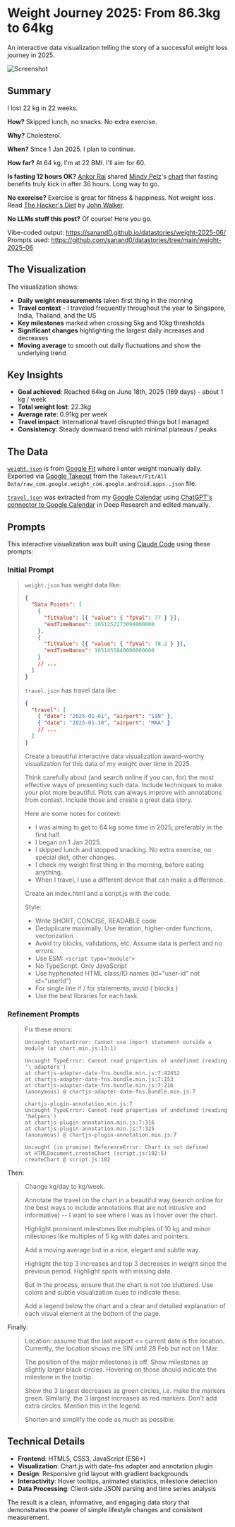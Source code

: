# Weight Journey 2025: From 86.3kg to 64kg

An interactive data visualization telling the story of a successful weight loss journey in 2025.

![Screenshot](screenshot.webp)

## Summary

I lost 22 kg in 22 weeks.

**How?** Skipped lunch, no snacks. No extra exercise.

**Why?** Cholesterol.

**When?** Since 1 Jan 2025. I plan to continue.

**How far?** At 64 kg, I'm at 22 BMI. I'll aim for 60.

**Is fasting 12 hours OK?** [Ankor Rai](https://www.linkedin.com/in/ankorrai/) shared [Mindy Pelz](https://drmindypelz.com/)'s [chart](https://www.reddit.com/r/fasting/comments/gli80l/dr_mindy_pelz_on_youtube_has_been_a_huge_source/) that fasting benefits truly kick in after 36 hours. Long way to go.

**No exercise?** Exercise is great for fitness & happiness. Not weight loss. Read [The Hacker's Diet](https://en.wikipedia.org/wiki/The_Hacker%27s_Diet) by [John Walker](<https://en.wikipedia.org/wiki/John_Walker_(programmer)>).

**No LLMs stuff this post?** Of course! Here you go.

Vibe-coded output: https://sanand0.github.io/datastories/weight-2025-06/
Prompts used: https://github.com/sanand0/datastories/tree/main/weight-2025-06

## The Visualization

The visualization shows:

- **Daily weight measurements** taken first thing in the morning
- **Travel context** - I traveled frequently throughout the year to Singapore, India, Thailand, and the US
- **Key milestones** marked when crossing 5kg and 10kg thresholds
- **Significant changes** highlighting the largest daily increases and decreases
- **Moving average** to smooth out daily fluctuations and show the underlying trend

## Key Insights

- **Goal achieved**: Reached 64kg on June 18th, 2025 (169 days) - about 1 kg / week
- **Total weight lost**: 22.3kg
- **Average rate**: 0.91kg per week
- **Travel impact**: International travel disrupted things but I managed
- **Consistency**: Steady downward trend with minimal plateaus / peaks

## The Data

[`weight.json`](weight.json) is from [Google Fit](https://www.google.com/fit/) where I enter weight manually daily. Exported via [Google Takeout](https://takeout.google.com/) from the `Takeout/Fit/All Data/raw_com.google.weight_com.google.android.apps..json` file.

[`travel.json`](travel.json) was extracted from my [Google Calendar](https://calendar.google.com/) using [ChatGPT's connector to Google Calendar](https://help.openai.com/en/articles/11487775-connectors-in-chatgpt) in Deep Research and edited manually.

## Prompts

This interactive visualization was built using [Claude Code](https://docs.anthropic.com/en/docs/claude-code/overview) using these prompts:

### Initial Prompt

> `weight.json` has weight data like:
>
> ```json
> {
>   "Data Points": [
>     {
>       "fitValue": [{ "value": { "fpVal": 77 } }],
>       "endTimeNanos": 1651252273094000000
>     },
>     {
>       "fitValue": [{ "value": { "fpVal": 78.2 } }],
>       "endTimeNanos": 1651455840000000000
>     }
>     // ...
>   ]
> }
> ```
>
> `travel.json` has travel data like:
>
> ```json
> {
>   "travel": [
>     { "date": "2025-01-01", "airport": "SIN" },
>     { "date": "2025-01-30", "airport": "MAA" }
>     // ...
>   ]
> }
> ```
>
> Create a beautiful interactive data visualization award-worthy visualization for this data of my weight over time in 2025.
>
> Think carefully about (and search online if you can, for) the most effective ways of presenting such data. Include techniques to make your plot more beautiful. Plots can always improve with annotations from context. Include those and create a great data story.
>
> Here are some notes for context:
>
> - I was aiming to get to 64 kg some time in 2025, preferably in the first half.
> - I began on 1 Jan 2025.
> - I skipped lunch and stopped snacking. No extra exercise, no special diet, other changes.
> - I check my weight first thing in the morning, before eating anything.
> - When I travel, I use a different device that can make a difference.
>
> Create an index.html and a script.js with the code.
>
> Style:
>
> - Write SHORT, CONCISE, READABLE code
> - Deduplicate maximally. Use iteration, higher-order functions, vectorization
> - Avoid try blocks, validations, etc. Assume data is perfect and no errors.
> - Use ESM: `<script type="module">`
> - No TypeScript. Only JavaScript
> - Use hyphenated HTML class/ID names (id="user-id" not id="userId")
> - For single line if / for statements, avoid { blocks }
> - Use the best libraries for each task

### Refinement Prompts

> Fix these errors:
>
> ```
> Uncaught SyntaxError: Cannot use import statement outside a module (at chart.min.js:13:1)
> ```
>
> ```
> Uncaught TypeError: Cannot read properties of undefined (reading '\_adapters')
> at chartjs-adapter-date-fns.bundle.min.js:7:42452
> at chartjs-adapter-date-fns.bundle.min.js:7:153
> at chartjs-adapter-date-fns.bundle.min.js:7:216
> (anonymous) @ chartjs-adapter-date-fns.bundle.min.js:7
> ```
>
> ```
> chartjs-plugin-annotation.min.js:7
> Uncaught TypeError: Cannot read properties of undefined (reading 'helpers')
> at chartjs-plugin-annotation.min.js:7:316
> at chartjs-plugin-annotation.min.js:7:325
> (anonymous) @ chartjs-plugin-annotation.min.js:7
> ```
>
> ```
> Uncaught (in promise) ReferenceError: Chart is not defined
> at HTMLDocument.createChart (script.js:102:5)
> createChart @ script.js:102
> ```

Then:

> Change kg/day to kg/week.
>
> Annotate the travel on the chart in a beautiful way (search online for the best ways to include annotations that are not intrusive and informative) -- I want to see where I was as I hover over the chart.
>
> Highlight prominent milestones like multiples of 10 kg and minor milestones like multiples of 5 kg with dates and pointers.
>
> Add a moving average but in a nice, elegant and subtle way.
>
> Highlight the top 3 increases and top 3 decreases in weight since the previous period. Highlight spots with missing data.
>
> But in the process, ensure that the chart is not too cluttered. Use colors and subtle visualization cues to indicate these.
>
> Add a legend below the chart and a clear and detailed explanation of each visual element at the bottom of the page.

Finally:

> Location: assume that the last airport <= current date is the location.
> Currently, the location shows me SIN until 28 Feb but not on 1 Mar.
>
> The position of the major milestones is off.
> Show milestones as slightly larger black circles.
> Hovering on those should indicate the milestone in the tooltip.
>
> Show the 3 largest decreases as green circles, i.e. make the markers green.
> Similarly, the 3 largest increases as red markers.
> Don't add extra circles.
> Mention this in the legend.
>
> Shorten and simplify the code as much as possible.

## Technical Details

- **Frontend**: HTML5, CSS3, JavaScript (ES6+)
- **Visualization**: Chart.js with date-fns adapter and annotation plugin
- **Design**: Responsive grid layout with gradient backgrounds
- **Interactivity**: Hover tooltips, animated statistics, milestone detection
- **Data Processing**: Client-side JSON parsing and time series analysis

The result is a clean, informative, and engaging data story that demonstrates the power of simple lifestyle changes and consistent measurement.
